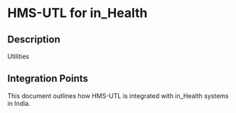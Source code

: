 # HMS-UTL for in_Health

## Description

Utilities

## Integration Points

This document outlines how HMS-UTL is integrated with in_Health systems in India.

